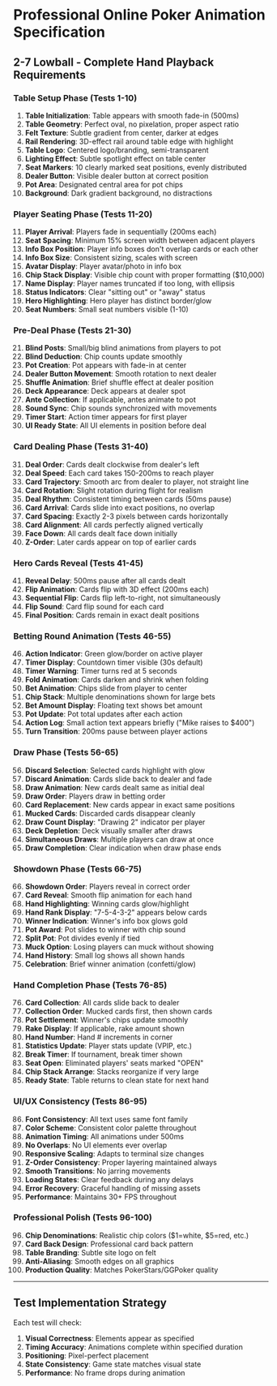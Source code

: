 # Professional Online Poker Animation Specification
## 2-7 Lowball - Complete Hand Playback Requirements

### Table Setup Phase (Tests 1-10)
1. **Table Initialization**: Table appears with smooth fade-in (500ms)
2. **Table Geometry**: Perfect oval, no pixelation, proper aspect ratio
3. **Felt Texture**: Subtle gradient from center, darker at edges
4. **Rail Rendering**: 3D-effect rail around table edge with highlight
5. **Table Logo**: Centered logo/branding, semi-transparent
6. **Lighting Effect**: Subtle spotlight effect on table center
7. **Seat Markers**: 10 clearly marked seat positions, evenly distributed
8. **Dealer Button**: Visible dealer button at correct position
9. **Pot Area**: Designated central area for pot chips
10. **Background**: Dark gradient background, no distractions

### Player Seating Phase (Tests 11-20)
11. **Player Arrival**: Players fade in sequentially (200ms each)
12. **Seat Spacing**: Minimum 15% screen width between adjacent players
13. **Info Box Position**: Player info boxes don't overlap cards or each other
14. **Info Box Size**: Consistent sizing, scales with screen
15. **Avatar Display**: Player avatar/photo in info box
16. **Chip Stack Display**: Visible chip count with proper formatting ($10,000)
17. **Name Display**: Player names truncated if too long, with ellipsis
18. **Status Indicators**: Clear "sitting out" or "away" status
19. **Hero Highlighting**: Hero player has distinct border/glow
20. **Seat Numbers**: Small seat numbers visible (1-10)

### Pre-Deal Phase (Tests 21-30)
21. **Blind Posts**: Small/big blind animations from players to pot
22. **Blind Deduction**: Chip counts update smoothly
23. **Pot Creation**: Pot appears with fade-in at center
24. **Dealer Button Movement**: Smooth rotation to next dealer
25. **Shuffle Animation**: Brief shuffle effect at dealer position
26. **Deck Appearance**: Deck appears at dealer spot
27. **Ante Collection**: If applicable, antes animate to pot
28. **Sound Sync**: Chip sounds synchronized with movements
29. **Timer Start**: Action timer appears for first player
30. **UI Ready State**: All UI elements in position before deal

### Card Dealing Phase (Tests 31-40)
31. **Deal Order**: Cards dealt clockwise from dealer's left
32. **Deal Speed**: Each card takes 150-200ms to reach player
33. **Card Trajectory**: Smooth arc from dealer to player, not straight line
34. **Card Rotation**: Slight rotation during flight for realism
35. **Deal Rhythm**: Consistent timing between cards (50ms pause)
36. **Card Arrival**: Cards slide into exact positions, no overlap
37. **Card Spacing**: Exactly 2-3 pixels between cards horizontally
38. **Card Alignment**: All cards perfectly aligned vertically
39. **Face Down**: All cards dealt face down initially
40. **Z-Order**: Later cards appear on top of earlier cards

### Hero Cards Reveal (Tests 41-45)
41. **Reveal Delay**: 500ms pause after all cards dealt
42. **Flip Animation**: Cards flip with 3D effect (200ms each)
43. **Sequential Flip**: Cards flip left-to-right, not simultaneously
44. **Flip Sound**: Card flip sound for each card
45. **Final Position**: Cards remain in exact dealt positions

### Betting Round Animation (Tests 46-55)
46. **Action Indicator**: Green glow/border on active player
47. **Timer Display**: Countdown timer visible (30s default)
48. **Timer Warning**: Timer turns red at 5 seconds
49. **Fold Animation**: Cards darken and shrink when folding
50. **Bet Animation**: Chips slide from player to center
51. **Chip Stack**: Multiple denominations shown for large bets
52. **Bet Amount Display**: Floating text shows bet amount
53. **Pot Update**: Pot total updates after each action
54. **Action Log**: Small action text appears briefly ("Mike raises to $400")
55. **Turn Transition**: 200ms pause between player actions

### Draw Phase (Tests 56-65)
56. **Discard Selection**: Selected cards highlight with glow
57. **Discard Animation**: Cards slide back to dealer and fade
58. **Draw Animation**: New cards dealt same as initial deal
59. **Draw Order**: Players draw in betting order
60. **Card Replacement**: New cards appear in exact same positions
61. **Mucked Cards**: Discarded cards disappear cleanly
62. **Draw Count Display**: "Drawing 2" indicator per player
63. **Deck Depletion**: Deck visually smaller after draws
64. **Simultaneous Draws**: Multiple players can draw at once
65. **Draw Completion**: Clear indication when draw phase ends

### Showdown Phase (Tests 66-75)
66. **Showdown Order**: Players reveal in correct order
67. **Card Reveal**: Smooth flip animation for each hand
68. **Hand Highlighting**: Winning cards glow/highlight
69. **Hand Rank Display**: "7-5-4-3-2" appears below cards
70. **Winner Indication**: Winner's info box glows gold
71. **Pot Award**: Pot slides to winner with chip sound
72. **Split Pot**: Pot divides evenly if tied
73. **Muck Option**: Losing players can muck without showing
74. **Hand History**: Small log shows all shown hands
75. **Celebration**: Brief winner animation (confetti/glow)

### Hand Completion Phase (Tests 76-85)
76. **Card Collection**: All cards slide back to dealer
77. **Collection Order**: Mucked cards first, then shown cards
78. **Pot Settlement**: Winner's chips update smoothly
79. **Rake Display**: If applicable, rake amount shown
80. **Hand Number**: Hand # increments in corner
81. **Statistics Update**: Player stats update (VPIP, etc.)
82. **Break Timer**: If tournament, break timer shown
83. **Seat Open**: Eliminated players' seats marked "OPEN"
84. **Chip Stack Arrange**: Stacks reorganize if very large
85. **Ready State**: Table returns to clean state for next hand

### UI/UX Consistency (Tests 86-95)
86. **Font Consistency**: All text uses same font family
87. **Color Scheme**: Consistent color palette throughout
88. **Animation Timing**: All animations under 500ms
89. **No Overlaps**: No UI elements ever overlap
90. **Responsive Scaling**: Adapts to terminal size changes
91. **Z-Order Consistency**: Proper layering maintained always
92. **Smooth Transitions**: No jarring movements
93. **Loading States**: Clear feedback during any delays
94. **Error Recovery**: Graceful handling of missing assets
95. **Performance**: Maintains 30+ FPS throughout

### Professional Polish (Tests 96-100)
96. **Chip Denominations**: Realistic chip colors ($1=white, $5=red, etc.)
97. **Card Back Design**: Professional card back pattern
98. **Table Branding**: Subtle site logo on felt
99. **Anti-Aliasing**: Smooth edges on all graphics
100. **Production Quality**: Matches PokerStars/GGPoker quality

---

## Test Implementation Strategy

Each test will check:
1. **Visual Correctness**: Elements appear as specified
2. **Timing Accuracy**: Animations complete within specified duration
3. **Positioning**: Pixel-perfect placement
4. **State Consistency**: Game state matches visual state
5. **Performance**: No frame drops during animation